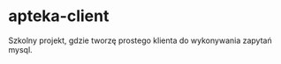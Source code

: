 apteka-client
=============
Szkolny projekt, gdzie tworzę prostego klienta do wykonywania zapytań mysql.
